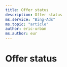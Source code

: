 ```yaml
---
title: Offer status
description: Offer status
ms.service: "Bing-Ads"
ms.topic: "article"
author: eric-urban
ms.author: eur
---
```


# Offer status


